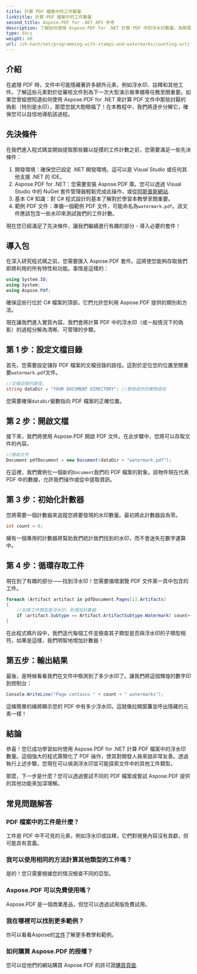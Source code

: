 ```yaml
---
title: 計算 PDF 檔案中的工件數量
linktitle: 計算 PDF 檔案中的工件數量
second_title: Aspose.PDF for .NET API 參考
description: 了解如何使用 Aspose.PDF for .NET 計算 PDF 中的浮水印數量。為無需任何經驗的初學者提供的分步指南。
type: docs
weight: 60
url: /zh-hant/net/programming-with-stamps-and-watermarks/counting-artifacts/
---
```

## 介紹

在處理 PDF 時，文件中可能隱藏著許多額外元素，例如浮水印、註釋和其他工件。了解這些元素對於從審核文件到為下一次大型演示做準備等任務至關重要。如果您曾經想知道如何使用 Aspose.PDF for .NET 來計算 PDF 文件中那些討厭的偽影（特別是水印），那麼您就大飽眼福了！在本教程中，我們將逐步分解它，確保您可以自信地導航該過程。 

## 先決條件

在我們進入程式碼並開始提取那些難以捉摸的工件計數之前，您需要滿足一些先決條件：

1. 開發環境：確保您已設定 .NET 開發環境。這可以是 Visual Studio 或任何其他支援 .NET 的 IDE。
2. Aspose.PDF for .NET：您需要安裝 Aspose.PDF 庫。您可以透過 Visual Studio 中的 NuGet 套件管理器輕鬆完成此操作，或從[阿斯普斯網站](https://releases.aspose.com/pdf/net/).
3. 基本 C# 知識：對 C# 程式設計的基本了解對於學習本教學至關重要。
4. 範例 PDF 文件：準備一個範例 PDF 文件，可能命名為`watermark.pdf`。該文件應該包含一些水印來測試我們的工件計數。

現在您已經滿足了先決條件，讓我們繼續進行有趣的部分 - 導入必要的套件！

## 導入包

在深入研究程式碼之前，您需要匯入 Aspose.PDF 套件。這將使您能夠存取我們即將利用的所有特性和功能。事情是這樣的：

```csharp
using System.IO;
using System;
using Aspose.Pdf;
```

確保這些行位於 C# 檔案的頂部。它們允許您利用 Aspose.PDF 提供的類別和方法。 

現在讓我們進入實質內容。我們會將計算 PDF 中的浮水印（或一般情況下的偽影）的過程分解為清晰、可管理的步驟。

## 第 1 步：設定文檔目錄

首先，您需要設定儲存 PDF 檔案的文檔目錄的路徑。這對於定位您的位置至關重要`watermark.pdf`文件。

```csharp
//文檔目錄的路徑。
string dataDir = "YOUR DOCUMENT DIRECTORY"; //替換成你的實際路徑
```

您需要確保`dataDir`變數指向 PDF 檔案的正確位置。 

## 第 2 步：開啟文檔

接下來，我們將使用 Aspose.PDF 開啟 PDF 文件。在此步驟中，您將可以存取文件的內容。

```csharp
//開啟文件
Document pdfDocument = new Document(dataDir + "watermark.pdf");
```

在這裡，我們實例化一個新的`Document`我們的 PDF 檔案的對象。該物件現在代表 PDF 中的數據，允許我們操作或從中提取資訊。

## 第 3 步：初始化計數器

您將需要一個計數器來追蹤您將要發現的水印數量。最初將此計數器設為零。

```csharp
int count = 0;
```

擁有一個專用的計數器將幫助我們統計我們找到的水印，而不會迷失在數字運算中。

## 第 4 步：循環存取工件

現在到了有趣的部分——找到浮水印！您需要循環瀏覽 PDF 文件第一頁中包含的工件。

```csharp
foreach (Artifact artifact in pdfDocument.Pages[1].Artifacts)
{
    //如果工件類型是浮水印，則增加計數器
    if (artifact.Subtype == Artifact.ArtifactSubtype.Watermark) count++;
}
```

在此程式碼片段中，我們迭代每個工件並檢查其子類型是否與浮水印的子類型相符。如果是這樣，我們明智地增加計數器！

## 第五步：輸出結果

最後，是時候看看我們在文件中檢測到了多少水印了。讓我們將這個輝煌的數字印到控制台：

```csharp
Console.WriteLine("Page contains " + count + " watermarks");
```

這條簡單的線將顯示您的 PDF 中有多少浮水印。這就像拉開窗簾並呼出隱藏的元素一樣！

## 結論 

恭喜！您已成功學習如何使用 Aspose.PDF for .NET 計算 PDF 檔案中的浮水印數量。這個強大的程式庫簡化了 PDF 操作，使其對開發人員來說非常友善。透過執行上述步驟，您現在可以偵測浮水印並可能探索文件中的其他工件類型。

那麼，下一步是什麼？您可以透過嘗試不同的 PDF 檔案或嘗試 Aspose.PDF 提供的其他功能來加深理解。 

## 常見問題解答

### PDF 檔案中的工件是什麼？  
工件是 PDF 中不可見的元素，例如浮水印或註釋，它們對視覺內容沒有貢獻，但可能具有意義。

### 我可以使用相同的方法計算其他類型的工件嗎？  
是的！您只需要根據您的情況檢查不同的亞型。

### Aspose.PDF 可以免費使用嗎？  
Aspose.PDF 是一個商業產品，但您可以透過試用版免費試用。 

### 我在哪裡可以找到更多範例？  
你可以看看Aspose的[文件](https://reference.aspose.com/pdf/net/)了解更多教學和範例。

### 如何購買 Aspose.PDF 的授權？  
您可以從他們的網站購買 Aspose.PDF 的許可證[購買頁面](https://purchase.aspose.com/buy).